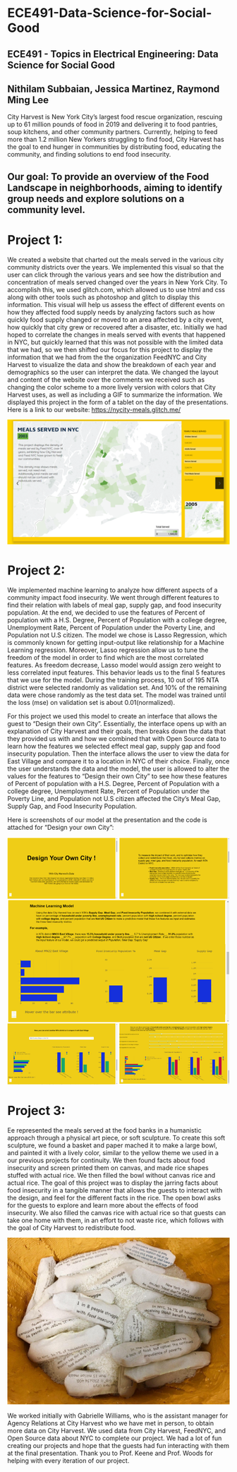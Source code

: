 # ECE491-Data-Science-for-Social-Good
## ECE491 - Topics in Electrical Engineering: Data Science for Social Good
## Nithilam Subbaian, Jessica Martinez, Raymond Ming Lee

City Harvest is New York City’s largest food rescue organization, rescuing up to 61 million pounds of food in 2019 and delivering it to food pantries, soup kitchens, and other community partners. Currently, helping to feed more than 1.2 million New Yorkers struggling to find food, City Harvest has the goal to end hunger in communities by distributing food, educating the community, and finding solutions to end food insecurity.

## Our goal: To provide an overview of the Food Landscape in neighborhoods, aiming to identify group needs and explore solutions on a community level.

# Project 1: 
We created a website that charted out the meals served in the various city community districts over the years. We implemented this visual so that the user can click through the various years and see how the distribution and concentration of meals served changed over the years in New York City. To accomplish this, we used glitch.com, which allowed us to use html and css along with other tools such as photoshop and glitch to display this information. This visual will help us assess the effect of different events on how they affected food supply needs by analyzing factors such as how quickly food supply changed or moved to an area affected by a city event, how quickly that city grew or recovered after a disaster, etc. Initially we had hoped to correlate the changes in meals served with events that happened in NYC, but quickly learned that this was not possible with the limited data that we had, so we then shifted our focus for this project to display the information that we had from the the organization FeedNYC and City Harvest to visualize the data and show the breakdown of each year and demographics so the user can interpret the data. We changed the layout and content of the website over the comments we received such as changing the color scheme to a more lively version with colors that City Harvest uses, as well as including a GIF to summarize the information. We displayed this project in the form of a tablet on the day of the presentations.
Here is a link to our website: https://nycity-meals.glitch.me/

![GitHub Logo](/images/glitchScreen.png)

# Project 2:
We implemented machine learning to analyze how different aspects of a community impact food insecurity. We went through different features to find their relation with labels of meal gap, supply gap, and food insecurity population. At the end, we decided to use the features of Percent of population with a H.S. Degree, Percent of Population with a college degree, Unemployment Rate, Percent of Population under the Poverty Line, and Population not U.S citizen. The model we chose is Lasso Regression, which is commonly known for getting input-output like relationship for a Machine Learning regression. Moreover, Lasso regression allow us to tune the freedom of the model in order to find which are the most correlated features. As freedom decrease, Lasso model would assign zero weight to less correlated input features. This behavior leads us to the final 5 features that we use for the model. During the training process, 10 out of 195 NTA district were selected randomly as validation set. And 10% of the remaining data were chose randomly as the test data set. The model was trained until the loss (mse) on validation set is about 0.01(normalized). 

For this project we used this model to create an interface that allows the guest to “Design their own City”. Essentially, the interface opens up with an explanation of City Harvest and their goals, then breaks down the data that they provided us with and how we combined that with Open Source data to learn how the features we selected effect meal gap, supply gap and food insecurity population. Then the interface allows the user to view the data for East Village and compare it to a location in NYC of their choice. Finally, once the user understands the data and the model, the user is allowed to alter the values for the features to “Design their own City” to see how these features of Percent of population with a H.S. Degree, Percent of Population with a college degree, Unemployment Rate, Percent of Population under the Poverty Line, and Population not U.S citizen affected the City’s Meal Gap, Supply Gap, and Food Insecurity Population.

Here is screenshots of our model at the presentation and the code is attached for “Design your own City”:

![GitHub Logo](/images/chALL.png)

# Project 3:
Ee represented the meals served at the food banks in a humanistic approach through a physical art piece, or soft sculpture. To create this soft sculpture, we found a basket and paper mached it to make a large bowl, and painted it with a lively color, similar to the yellow theme we used in a our previous projects for continuity. We then found facts about food insecurity and screen printed them on canvas, and made rice shapes stuffed with actual rice. We then filled the bowl without canvas rice and actual rice. The goal of this project was to display the jarring facts about food insecurity in a tangible manner that allows the guests to interact with the design, and feel for the different facts in the rice. The open bowl asks for the guests to explore and learn more about the effects of food insecurity. We also filled the canvas rice with actual rice so that guests can take one home with them, in an effort to not waste rice, which follows with the goal of City Harvest to redistribute food.


![Rice Bowl](/images/riceBowlCloseUp.jpg)

We worked initially with Gabrielle Williams, who is the assistant manager for Agency Relations at City Harvest who we have met in person, to obtain more data on City Harvest. We used data from City Harvest, FeedNYC, and Open Source data about NYC to complete our project. We had a lot of fun creating our projects and hope that the guests had fun interacting with them at the final presentation. Thank you to Prof. Keene and Prof. Woods for helping with every iteration of our project.


